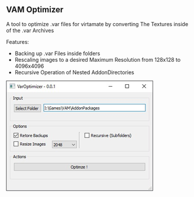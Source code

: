 VAM Optimizer
---
A tool to optimize .var files for virtamate by converting The Textures inside of the .var Archives

Features:
- Backing up .var Files inside folders
- Rescaling images to a desired Maximum Resolution from 128x128 to 4096x4096
- Recursive Operation of Nested AddonDirectories

![promo-pic](doc/promo.jpg)
